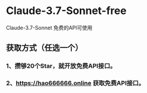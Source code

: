 # Claude-3.7-Sonnet-free
Claude-3.7-Sonnet 免费的API可使用
## 获取方式（任选一个）
### 1、攒够20个Star，就开放免费API接口。
### 2、https://hao666666.online 获取免费API接口。
